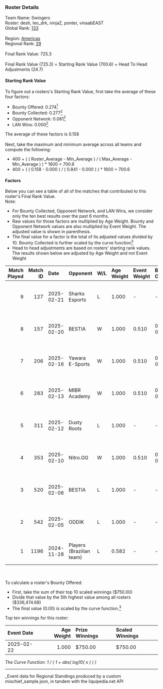 ### Roster Details<br />
Team Name: Swingers<br />
Roster: desh, leo_drk, ninjaZ, ponter, vinaabEAST<br />
Global Rank: [133](../../standings_global_2025_03_01.md)<br />
<br />
Region: [Americas]( ../../standings_americas_2025_03_01.md)<br />
Regional Rank: [29]( ../../standings_americas_2025_03_01.md)<br />
<br />
Final Rank Value:  725.3<br />
<br />
Final Rank Value (725.3) = Starting Rank Value (700.6) + Head To Head Adjustments (24.7)<br />

#### Starting Rank Value<br />
To figure out a rosters's Starting Rank Value, first take the average of these four factors:<br />
- Bounty Offered: 0.274[<sup>1</sup>](#table2)
- Bounty Collected: 0.277[<sup>2</sup>](#table1)
- Opponent Network: 0.081[<sup>2</sup>](#table1)
- LAN Wins: 0.000[<sup>2</sup>](#table1)

The average of these factors is 0.158<br />
<br />
Next, take the maximum and minimum average across all teams and compute the following:<br />
- 400 + ( ( Roster_Average - Min_Average ) / ( Max_Average - Min_Average ) ) * 1600 = 700.6
- 400 + ( ( 0.158 - 0.000 ) / ( 0.841 - 0.000 ) ) * 1600 = 700.6


#### Factors<br />
Below you can see a table of all of the matches that contributed to this roster's Final Rank Value.<br />
Note:<br />

- For Bounty Collected, Opponent Network, and LAN Wins, we consider only the ten best results over the past 6 months.
- Raw values for those factors are multiplied by Age Weight. Bounty and Opponent Network values are also multiplied by Event Weight. The adjusted value is shown in parenthesis.
- The final value for a factor is the total of its adjusted values divided by 10. Bounty Collected is further scaled by the curve function[<sup>3</sup>](#curveFunction)
- Head to head adjustments are based on rosters' starting rank values. The results shown below are adjusted by Age Weight and not Event Weight
<span id="table1"></span><br />


| Match Played | Match ID | Date       | Opponent                 | W/L | Age Weight | Event Weight | Bounty Collected | Opponent Network | LAN Wins  | H2H Adj. | Roster                                     |
| -: | -: | :- | :- | :- | :- | :- | :- | :- | :- | -: | :- |
|            9 |      127 | 2025-02-21 | Sharks Esports           | L   | 1.000      | -            | -                | -                | -         |    -5.46 | desh, leo_drk, ninjaZ, ponter, vinaabEAST  |
|            8 |      157 | 2025-02-20 | BESTIA                   | W   | 1.000      | 0.510        | 0.045 (0.023)    | 0.572 (0.292)    | 0 (0.000) |    24.10 | desh, leo_drk, ninjaZ, ponter, vinaabEAST  |
|            7 |      206 | 2025-02-16 | Yawara E-Sports          | W   | 1.000      | 0.510        | 0.002 (0.001)    | 0.321 (0.163)    | 0 (0.000) |    13.64 | desh, leo_drk, ninjaZ, ponter, vinaabEAST  |
|            6 |      283 | 2025-02-13 | MIBR Academy             | W   | 1.000      | 0.510        | 0.001 (0.000)    | 0.328 (0.167)    | 0 (0.000) |    14.27 | desh, leo_drk, ninjaZ, ponter, vinaabEAST  |
|            5 |      311 | 2025-02-12 | Dusty Roots              | L   | 1.000      | -            | -                | -                | -         |   -12.54 | desh, leo_drk, ninjaZ, ponter, vinaabEAST  |
|            4 |      353 | 2025-02-10 | Nitro.GG                 | W   | 1.000      | 0.510        | 0.001 (0.001)    | 0.358 (0.183)    | 0 (0.000) |    15.13 | desh, leo_drk, ninjaZ, ponter, vinaabEAST  |
|            3 |      520 | 2025-02-06 | BESTIA                   | L   | 1.000      | -            | -                | -                | -         |    -6.08 | desh, leo_drk, ninjaZ, ponter, vinaabEAST  |
|            2 |      542 | 2025-02-05 | ODDIK                    | L   | 1.000      | -            | -                | -                | -         |   -10.13 | desh, leo_drk, ninjaZ, ponter, vinaabEAST  |
|            1 |     1196 | 2024-11-28 | Players (Brazilian team) | L   | 0.582      | -            | -                | -                | -         |    -8.25 | history, leo_drk, ninjaZ, redi, vinaabEAST |

<br />
<span id="table2"></span><br />
To calculate a roster's Bounty Offered:<br />

- First, take the sum of their top 10 scaled winnings ($750.00)
- Divide that value by the 5th highest value among all rosters ($336,474.68)
- The final value (0.00) is scaled by the curve function.[<sup>3</sup>](#curveFunction)

Top ten winnings for this roster:<br />

| Event Date | Age Weight | Prize Winnings | Scaled Winnings |
| :- | -: | :- | :- |
| 2025-02-22 |      1.000 | $750.00        | $750.00         |


<span id="curveFunction"></span>_The Curve Function: 1 / ( 1 + abs( log10( x ) ) )_<br />

---
_Event data for Regional Standings produced by a custom mischief_sample.json, in tandem with the liquipedia.net API<br />
